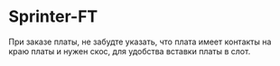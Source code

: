 # Sprinter-FT

При заказе платы, не забудте указать, что плата имеет контакты на краю платы и нужен скос, для удобства вставки платы в слот.
